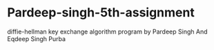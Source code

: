 # Pardeep-singh-5th-assignment
diffie-hellman key exchange algorithm program by Pardeep Singh And Eqdeep Singh Purba

